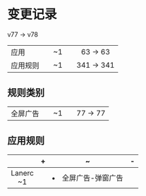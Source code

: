 # 变更记录

v77 -> v78

||||||
|-|:-:|:-:|:-:|:-:|
|应用||~1||63 -> 63|
|应用规则||~1||341 -> 341|

## 规则类别

||||||
|-|:-:|:-:|:-:|:-:|
|全屏广告||~1||77 -> 77|

## 应用规则

||+|~|-|
|:-:|-|-|-|
|Lanerc<br>~1||<li>全屏广告-弹窗广告||
